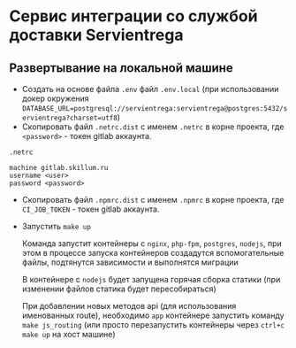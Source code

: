 # Сервис интеграции со службой доставки Servientrega

## Развертывание на локальной машине
* Создать на основе файла `.env` файл `.env.local` (при использовании докер окружения `DATABASE_URL=postgresql://servientrega:servientrega@postgres:5432/servientrega?charset=utf8`)
* Скопировать файл  `.netrc.dist` с именем `.netrc` в корне проекта, где `<password>` - токен gitlab аккаунта.

```
.netrc

machine gitlab.skillum.ru
username <user>
password <password>
```

* Скопировать файл  `.npmrc.dist` с именем `.npmrc` в корне проекта, где `CI_JOB_TOKEN` - токен gitlab аккаунта.

* Запустить `make up`

    Команда запустит контейнеры с `nginx`, `php-fpm`, `postgres`, `nodejs`, при этом в процессе запуска контейнеров создадутся вспомогательные файлы, подтянутся зависимости и выполнятся миграции

    В контейнере с `nodejs` будет запущена горячая сборка статики (при изменении файлов статика будет пересобираться)

    При добавлении новых методов api (для использования именованных route), необходимо `app` контейнере запустить команду `make js_routing` (или просто перезапустить контейнеры через `ctrl+c` `make up` на хост машине)
